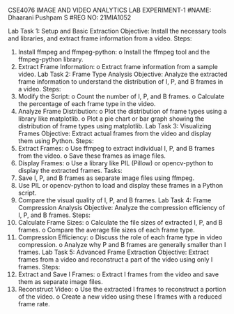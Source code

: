 CSE4076 IMAGE AND VIDEO ANALYTICS
LAB EXPERIMENT-1
#NAME: Dhaarani Pushpam S
#REG NO: 21MIA1052

Lab Task 1: Setup and Basic Extraction
Objective:
Install the necessary tools and libraries, and extract frame information from a video.
Steps:
1.	Install ffmpeg and ffmpeg-python:
o	Install the ffmpeg tool and the ffmpeg-python library.
2.	Extract Frame Information:
o	Extract frame information from a sample video.
Lab Task 2: Frame Type Analysis
Objective:
Analyze the extracted frame information to understand the distribution of I, P, and B frames in a video.
Steps:
1.	Modify the Script:
o	Count the number of I, P, and B frames.
o	Calculate the percentage of each frame type in the video.
2.	Analyze Frame Distribution:
o	Plot the distribution of frame types using a library like matplotlib.
o	Plot a pie chart or bar graph showing the distribution of frame types using matplotlib.
Lab Task 3: Visualizing Frames
Objective:
Extract actual frames from the video and display them using Python.
Steps:
1.	Extract Frames:
o	Use ffmpeg to extract individual I, P, and B frames from the video.
o	Save these frames as image files.
2.	Display Frames:
o	Use a library like PIL (Pillow) or opencv-python to display the extracted frames.
Tasks:
1.	Save I, P, and B frames as separate image files using ffmpeg.
2.	Use PIL or opencv-python to load and display these frames in a Python script.
3.	Compare the visual quality of I, P, and B frames.
Lab Task 4: Frame Compression Analysis
Objective:
Analyze the compression efficiency of I, P, and B frames.
Steps:
1.	Calculate Frame Sizes:
o	Calculate the file sizes of extracted I, P, and B frames.
o	Compare the average file sizes of each frame type.
2.	Compression Efficiency:
o	Discuss the role of each frame type in video compression.
o	Analyze why P and B frames are generally smaller than I frames.
Lab Task 5: Advanced Frame Extraction
Objective:
Extract frames from a video and reconstruct a part of the video using only I frames.
Steps:
1.	Extract and Save I Frames:
o	Extract I frames from the video and save them as separate image files.
2.	Reconstruct Video:
o	Use the extracted I frames to reconstruct a portion of the video.
o	Create a new video using these I frames with a reduced frame rate.


